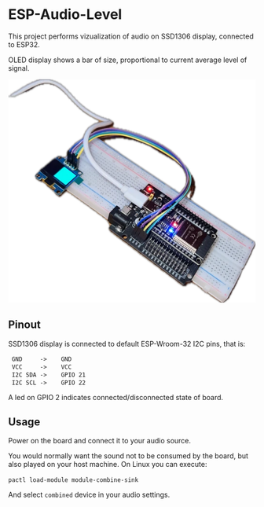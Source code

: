 
# ESP-Audio-Level

This project performs vizualization of audio on SSD1306 display, connected to ESP32. 

OLED display shows a bar of size, proportional to current average level of signal.

![Board image](./img.webp)

## Pinout

SSD1306 display is connected to default ESP-Wroom-32 I2C pins, that is:
 
```
 GND     ->    GND
 VCC     ->    VCC
 I2C SDA ->    GPIO 21
 I2C SCL ->    GPIO 22
```
 
A led on GPIO 2 indicates connected/disconnected state of board.

## Usage 

Power on the board and connect it to your audio source. 

You would normally want the sound not to be consumed by the board, but also played on your host machine.
On Linux you can execute:

`pactl load-module module-combine-sink`

And select `combined` device in your audio settings.

